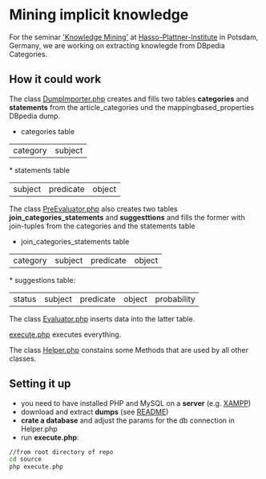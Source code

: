 # Mining implicit knowledge

For the seminar ['Knowledge Mining'](http://knowmin2015.blogspot.de/) at [Hasso-Plattner-Institute](http://hpi.de/en/) in Potsdam, Germany, we are working on extracting knowlegde from DBpedia Categories.

## How it could work

The class [DumpImporter.php](source/DumpImporter.php) creates and fills two tables **categories** and **statements** from the article_categories und the mappingbased_properties DBpedia dump.
* categories table  
<table>
  <tr>
    <td>category</td>
    <td>subject</td>
  </tr>
</table>
* statements table
<table>
  <tr>
    <td>subject</td>
    <td>predicate</td>
    <td>object</td>
  </tr>
</table>
 
The class [PreEvaluator.php](source/PreEvaluator.php) also creates two tables **join_categories_statements** and **suggesttions** and fills the former with join-tuples from the categories and the statements table
* join_categories_statements table
<table>
  <tr>
    <td>category</td>
    <td>subject</td>
    <td>predicate</td>
    <td>object</td>
  </tr>
</table>
* suggestions table:
<table>
  <tr>
    <td>status</td>
    <td>subject</td>
    <td>predicate</td>
    <td>object</td>
    <td>probability</td>
  </tr>
</table>
  
The class [Evaluator.php](source/Evaluator.php) inserts data into the latter table.
  
[execute.php](source/execute.php) executes everything.

The class [Helper.php](source/Helper.php) constains some Methods that are used by all other classes.

## Setting it up

* you need to have installed PHP and MySQL on a **server** (e.g. [XAMPP](https://www.apachefriends.org/index.html))
* download and extract **dumps** (see [README](dumps/README.md))
* **crate a database** and adjust the params for the db connection in Helper.php
* run **execute.php**:  
```bash  
//from root directory of repo    
cd source   
php execute.php   
```